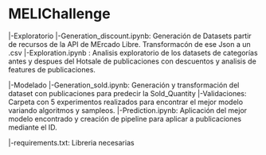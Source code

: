 # MELIChallenge

|-Exploratorio
  |-Generation_discount.ipynb: Generación de Datasets partir de recursos de la API de MErcado Libre. Transformacón de ese Json a un .csv
  |-Exploration.ipynb : Analisis exploratorio de los datasets de categorías antes y despues del Hotsale de publicaciones con descuentos y analisis de features de publicaciones.

|-Modelado
  |-Generation_sold.ipynb: Generación y transformación del dataset con publicaciones para predecir la Sold_Quantity
  |-Validaciones: Carpeta con 5 experimentos realizados para encontrar el mejor modelo variando algoritmos y sampleos.
  |-Prediction.ipynb: Aplicación del mejor modelo encontrado y creación de pipeline para aplicar a publicaciones mediante el ID.

|-requirements.txt: Libreria necesarias
